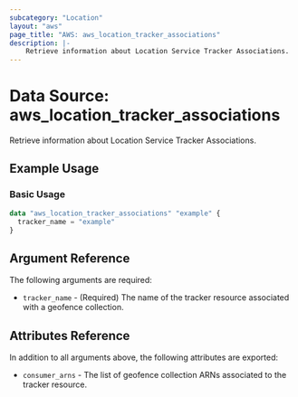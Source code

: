 ```yaml
---
subcategory: "Location"
layout: "aws"
page_title: "AWS: aws_location_tracker_associations"
description: |-
    Retrieve information about Location Service Tracker Associations.
---
```


# Data Source: aws_location_tracker_associations

Retrieve information about Location Service Tracker Associations.

## Example Usage

### Basic Usage

```terraform
data "aws_location_tracker_associations" "example" {
  tracker_name = "example"
}
```

## Argument Reference

The following arguments are required:

* `tracker_name` - (Required) The name of the tracker resource associated with a geofence collection.

## Attributes Reference

In addition to all arguments above, the following attributes are exported:

* `consumer_arns` - The list of geofence collection ARNs associated to the tracker resource.
